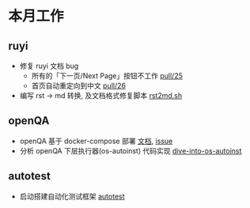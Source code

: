 # 本月工作

## ruyi

- 修复 ruyi 文档 bug
    - 所有的「下一页/Next Page」按钮不工作 [pull/25](https://github.com/ruyisdk/docs/pull/25)
    - 首页自动重定向到中文 [pull/26](https://github.com/ruyisdk/docs/pull/26)
- 编写 rst -> md 转换, 及文档格式修复脚本 [rst2md.sh](./202312_week1/rst2md.sh)

## openQA

- openQA 基于 docker-compose 部署 [文档](./202312_week2/openqa_docker.md), [issue](https://github.com/os-autoinst/openQA/issues/5384)
- 分析 openQA 下层执行器(os-autoinst) 代码实现 [dive-into-os-autoinst](../doc/openqa/dive-into-os-autoinst.md)

## autotest

- 启动搭建自动化测试框架 [autotest](https://gitee.com/yan-mingzhu/autotest-rs)
